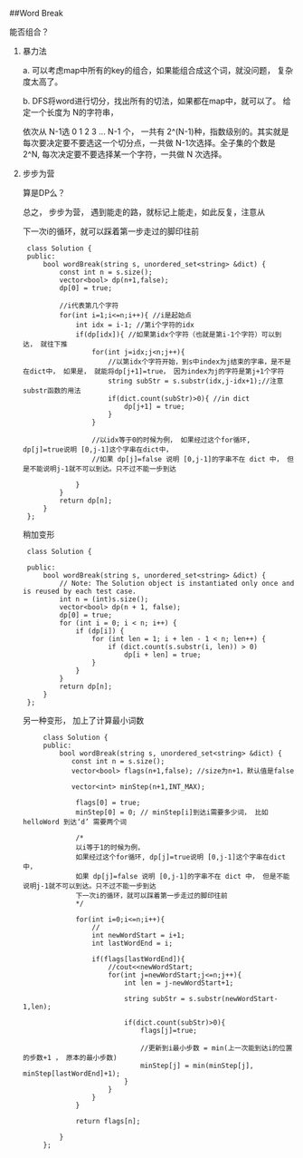 ##Word Break    

能否组合？

1. 暴力法
	
	a. 可以考虑map中所有的key的组合，如果能组合成这个词，就没问题， 复杂度太高了。

	
	b. DFS将word进行切分，找出所有的切法，如果都在map中，就可以了。 给定一个长度为 N的字符串，

	依次从 N-1选 0 1 2 3 ... N-1 个， 一共有 2^(N-1)种，指数级别的。其实就是每次要决定要不要选这一个切分点，一共做 N-1次选择。全子集的个数是 2^N, 每次决定要不要选择某一个字符，一共做 N 次选择。

2. 步步为营

	算是DP么？

	总之， 步步为营， 遇到能走的路，就标记上能走，如此反复，注意从

	下一次i的循环，就可以踩着第一步走过的脚印往前

		class Solution {
		public:
		    bool wordBreak(string s, unordered_set<string> &dict) {
		        const int n = s.size();
		        vector<bool> dp(n+1,false);
		        dp[0] = true;
		        
		        //i代表第几个字符
		        for(int i=1;i<=n;i++){ //i是起始点
		            int idx = i-1; //第i个字符的idx
		            if(dp[idx]){ //如果第idx个字符（也就是第i-1个字符）可以到达， 就往下推
		                for(int j=idx;j<n;j++){
		                    //以第idx个字符开始，到s中index为j结束的字串，是不是在dict中， 如果是， 就能将dp[j+1]=true， 因为index为j的字符是第j+1个字符
		                    string subStr = s.substr(idx,j-idx+1);//注意 substr函数的用法
		                    if(dict.count(subStr)>0){ //in dict 
		                        dp[j+1] = true;
		                    }
		                }
		                
		                //以idx等于0的时候为例， 如果经过这个for循环, dp[j]=true说明 [0,j-1]这个字串在dict中，
		                //如果 dp[j]=false 说明 [0,j-1]的字串不在 dict 中， 但是不能说明j-1就不可以到达。只不过不能一步到达
		                
		            }
		        }   
		        return dp[n];
		    }
		};

	稍加变形

		class Solution {

		public:
		    bool wordBreak(string s, unordered_set<string> &dict) {
		        // Note: The Solution object is instantiated only once and is reused by each test case.
		        int n = (int)s.size();
		        vector<bool> dp(n + 1, false);
		        dp[0] = true;
		        for (int i = 0; i < n; i++) {
		            if (dp[i]) {
		                for (int len = 1; i + len - 1 < n; len++) {
		                    if (dict.count(s.substr(i, len)) > 0)
		                        dp[i + len] = true;
		                }
		            }
		        }
		        return dp[n];
		    }
		};

	另一种变形， 加上了计算最小词数

			class Solution {
			public:
			    bool wordBreak(string s, unordered_set<string> &dict) {
			       const int n = s.size();
			       vector<bool> flags(n+1,false); //size为n+1，默认值是false
			       
			       vector<int> minStep(n+1,INT_MAX);
			        
			        flags[0] = true;
			        minStep[0] = 0; // minStep[i]到达i需要多少词， 比如 helloWord 到达‘d’ 需要两个词
			        
			        /* 
			        以i等于1的时候为例， 
			        如果经过这个for循环, dp[j]=true说明 [0,j-1]这个字串在dict中，
			        如果 dp[j]=false 说明 [0,j-1]的字串不在 dict 中， 但是不能说明j-1就不可以到达。只不过不能一步到达
			        下一次i的循环，就可以踩着第一步走过的脚印往前
			        */
			        
			        for(int i=0;i<=n;i++){
			            //
			            int newWordStart = i+1;
			            int lastWordEnd = i;
			            
			            if(flags[lastWordEnd]){
							//cout<<newWordStart;
			                for(int j=newWordStart;j<=n;j++){
			                    int len = j-newWordStart+1;
			                    
			                    string subStr = s.substr(newWordStart-1,len);

			                    if(dict.count(subStr)>0){
			                        flags[j]=true;
			                        
			                        //更新到i最小步数 = min(上一次能到达i的位置的步数+1 ， 原本的最小步数)
			                        minStep[j] = min(minStep[j], minStep[lastWordEnd]+1);
			                    }
			                }
			            }
			        }
			        
			        return flags[n];
			        
			    }
			};

